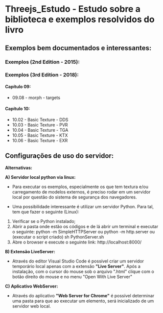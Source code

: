 # Threejs_Estudo - Estudo sobre a biblioteca e exemplos resolvidos do livro

## Exemplos bem documentados e interessantes:

### Exemplos (2nd Edition - 2015):

### Exemplos (3rd Edition - 2018):

#### Capítulo 09:
- 09.08 - morph - targets

#### Capítulo 10:
- 10.02 - Basic Texture - DDS
- 10.03 - Basic Texture - PVR
- 10.04 - Basic Texture - TGA
- 10.05 - Basic Texture - KTX
- 10.06 - Basic Texture - EXR

## Configurações de uso do servidor:
   **Alternativas:**

**A) Servidor local python via linux:**

* Para executar os exemplos, especialmente os que tem textura e/ou carregamento de modelos externos, é preciso rodar em um servidor local por questão do sistema de segurança dos navegadores. 

* Uma possibilidade interessante é utilizar um servidor Python. Para tal, tem que fazer o seguinte (Linux):

1) Verificar se o Python instalado;
2) Abrir a pasta onde estão os códigos e de lá abrir um terminal e executar o seguinte:
   python -m SimpleHTTPServer
   ou 
   python -m http.server
   ou (executar o script criado)
   sh PythonServer.sh
3) Abre o browser e execute o seguinte link:
   http://localhost:8000/

**B) Extensão LiveServer:**

* Através do editor Visual Studio Code é possível criar um servidor temporário local apenas com a extensão
**"Live Server"**. Após a instalação, com o cursor do mouse sob o arquivo ".html" clique com o botão direito do mouse e no menu "Open With Live Server"

**C) Aplicativo WebServer:**

* Através do aplicativo **"Web Server for Chrome"** é possível determinar uma pasta para que ao executar um elemento, será inicializado de um servidor web local.


